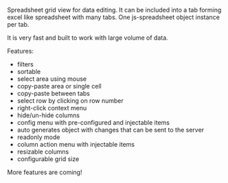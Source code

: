 Spreadsheet grid view for data editing. It can be included into a tab forming excel like spreadsheet with many tabs.
One js-spreadsheet object instance per tab.

It is very fast and built to work with large volume of data.

Features:

- filters
- sortable
- select area using mouse
- copy-paste area or single cell
- copy-paste between tabs
- select row by clicking on row number
- right-click context menu
- hide/un-hide columns
- config menu with pre-configured and injectable items
- auto generates object with changes that can be sent to the server
- readonly mode
- column action menu with injectable items
- resizable columns
- configurable grid size

More features are coming!
